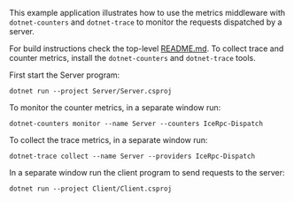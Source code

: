 This example application illustrates how to use the metrics middleware with `dotnet-counters` and `dotnet-trace` to
monitor the requests dispatched by a server.

For build instructions check the top-level [README.md](../../README.md).
To collect trace and counter metrics, install the `dotnet-counters` and `dotnet-trace` tools.

First start the Server program:

```shell
dotnet run --project Server/Server.csproj
```

To monitor the counter metrics, in a separate window run:

```shell
dotnet-counters monitor --name Server --counters IceRpc-Dispatch
```

To collect the trace metrics, in a separate window run:

```shell
dotnet-trace collect --name Server --providers IceRpc-Dispatch
```

In a separate window run the client program to send requests to the server:

```shell
dotnet run --project Client/Client.csproj
```
